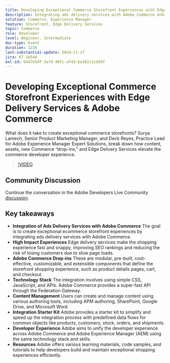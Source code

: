 ```yaml
---
title: Developing Exceptional Commerce Storefront Experiences with Edge Delivery Services & Adobe Commerce
description: Integrating ads delivery services with Adobe Commerce enhances ecommerce storefronts by leveraging high-impact experiences, fast edge delivery, customizable Adobe Commerce drop-ins, and a unified technology stack for improved SEO, faster page loads, and seamless developer experiences.
solution: Commerce, Experience Manager
feature: Storefront, Edge Delivery Services
topic: Commerce
role: Developer
level: Beginner, Intermediate
doc-type: Event
duration: 1234
last-substantial-update: 2024-11-27
jira: KT-16544
exl-id: 6447e5df-3a7d-46fc-af43-ba362c1cdd9f
---
```

# Developing Exceptional Commerce Storefront Experiences with Edge Delivery Services & Adobe Commerce

What does it take to create exceptional commerce storefronts? Surya Lamech, Senior Product Marketing Manager, and Deck Reyes, Practice Lead for Adobe Experience Manager Expert Solutions, break down how content, assets, new Commerce “drop-ins,” and Edge Delivery Services elevate the commerce developer experience.

>[!VIDEO](https://video.tv.adobe.com/v/3439471/?learn=on&enablevpops)

## Community Discussion

Continue the conversation in the Adobe Developers Live Community [discussion](https://adobe.ly/3Ccxkja).

## Key takeaways

* **Integration of Ads Delivery Services with Adobe Commerce** The goal is to create exceptional ecommerce storefront experiences by integrating ads delivery services with Adobe Commerce.
* **High Impact Experiences** Edge delivery services make the shopping experience fast and snappy, improving SEO rankings and reducing the risk of losing customers due to slow page loads.
* **Adobe Commerce Drop-ins** These are modular, pre-built, cost-effective, customizable, and extensible components that define the storefront shopping experience, such as product details pages, cart, and checkout.
* **Technology Stack** The integration involves using simple CSS, JavaScript, and APIs. Adobe Commerce provides a super-fast API through the Federation Gateway.
* **Content Management** Users can create and manage content using various authoring tools, including APM authoring, SharePoint, Google Drive, and Microsoft Word.
* **Integration Starter Kit** Adobe provides a starter kit to simplify and speed up the integration process with predefined data flows for common objects like products, customers, stock, orders, and shipments.
* **Developer Experience** Adobe aims to unify the developer experience across Adobe Commerce and Adobe Experience Manager (AEM) using the same technology stack and skills.
* **Resources** Adobe offers various learning materials, code samples, and tutorials to help developers build and maintain exceptional shopping experiences efficiently.

